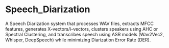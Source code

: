 # Speech_Diarization
A Speech Diarization system that processes WAV files, extracts MFCC features, generates X-vectors/i-vectors, clusters speakers using AHC or Spectral Clustering, and transcribes speech using ASR models (Wav2Vec2, Whisper, DeepSpeech) while minimizing Diarization Error Rate (DER).

